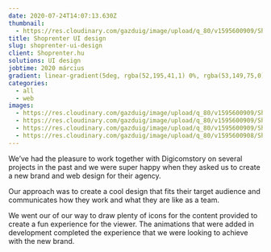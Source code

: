 ```yaml
---
date: 2020-07-24T14:07:13.630Z
thumbnail:
  - https://res.cloudinary.com/gazduig/image/upload/q_80/v1595600909/Shoprenter/Frame_4_nf0gcl.jpg
title: Shoprenter UI design
slug: shoprenter-ui-design
client: Shoprenter.hu
solutions: UI design
jobtime: 2020 március
gradient: linear-gradient(5deg, rgba(52,195,41,1) 0%, rgba(53,149,75,0) 71%)
categories:
  - all
  - web
images:
  - https://res.cloudinary.com/gazduig/image/upload/q_80/v1595600909/Shoprenter/Frame_2_apgmxt.jpg
  - https://res.cloudinary.com/gazduig/image/upload/q_80/v1595600909/Shoprenter/Frame_5_q8j0ut.jpg
  - https://res.cloudinary.com/gazduig/image/upload/q_80/v1595600909/Shoprenter/Frame_3_pqrog7.jpg
  - https://res.cloudinary.com/gazduig/image/upload/q_80/v1595600908/Shoprenter/Frame_1_srvco8.jpg
---
```

<!--StartFragment-->

We’ve had the pleasure to work together with Digicomstory on several projects in the past and we were super happy when they asked us to create a new brand and web design for their agency.



Our approach was to create a cool design that fits their target audience and communicates how they work and what they are like as a team.



We went our of our way to draw plenty of icons for the content provided to create a fun experience for the viewer. The animations that were added in development completed the experience that we were looking to achieve with the new brand.

<!--EndFragment-->